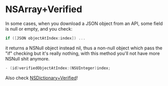 NSArray+Verified
================

In some cases, when you download a JSON object from an API, some field is null or empty, and you check:
```objective-c
if ([JSON objectAtIndex:index]) ...
```
it returns a NSNull object instead nil, thus a non-null object which pass the "if" checking but it's really nothing,
with this method you'll not have more NSNull shit anymore.

```objective-c
- (id)verifiedObjectAtIndex:(NSUInteger)index;
```

Also check [NSDictionary+Verified](https://github.com/alexruperez/NSDictionary-Verified)!
